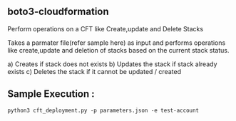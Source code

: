 ## boto3-cloudformation

Perform operations on a CFT like Create,update and Delete Stacks

Takes a parmater file(refer sample here) as input and performs operations like create,update and deletion of stacks based on the current stack status.

a) Creates if stack does not exists
b) Updates the stack if stack already exists 
c) Deletes the stack if it cannot be updated / created 


## Sample Execution :

```
python3 cft_deployment.py -p parameters.json -e test-account
